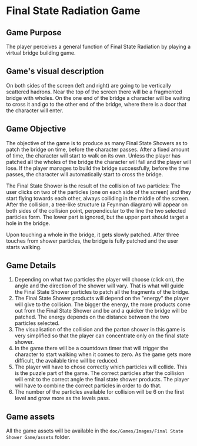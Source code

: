 # Final State Radiation Game

## Game Purpose

The player perceives a general function of Final State Radiation by playing a virtual bridge building game. 

## Game's visual description

On both sides of the screen (left and right) are going to be vertically scattered hadrons. Near the top of the screen there will be a fragmented bridge with wholes. On the one end of the bridge a character will be waiting to cross it and go to the other end of the bridge, where there is a door that the character will enter.  

## Game Objective

The objective of the game is to produce as many Final State Showers as to patch the bridge on time, before the character passes. After a fixed amount of time, the character will start to walk on its own. Unless the player has patched all the wholes of the bridge the character will fall and the player will lose. If the player manages to build the bridge successfully, before the time passes, the character will automatically start to cross the bridge. 

The Final State Shower is the result of the collision of two particles: The user clicks on two of the particles (one on each side of the screen) and they start flying towards each other, always colliding in the middle of the screen. After the collision, a tree-like structure (a Feynman diagram) will appear on both sides of the collision point, perpendicular to the line the two selected particles form. The lower part is ignored, but the upper part should target a hole in the bridge.

Upon touching a whole in the bridge, it gets slowly patched. After three touches from shower particles, the bridge is fully patched and the user starts walking.

## Game Details

 1. Depending on what two particles the player will choose (click on), the angle and the direction of the shower will vary. That is what will guide the Final State Shower particles to patch all the fragments of the bridge.
 2. The Final State Shower products will depend on the "energy" the player will give to the collision. The bigger the energy, the more products come out from the Final State Shower and be and a quicker the bridge will be patched. The energy depends on the distance between the two particles selected.
 3. The visualisation of the collision and the parton shower in this game is very simplified so that the player can concentrate only on the final state shower. 
 4. In the game there will be a countdown timer that will trigger the character to start walking when it comes to zero. As the game gets more difficult, the available time will be reduced.
 5. The player will have to chose correctly which particles will collide. This is the puzzle part of the game. The correct particles after the collision will emit to the correct angle the final state shower products. The player will have to combine the correct particles in order to do that. 
 6. The number of the particles available for collision will be 6 on the first level and grow more as the levels pass.

## Game assets

All the game assets will be available in the `doc/Games/Images/Final State Shower Game/assets` folder.
